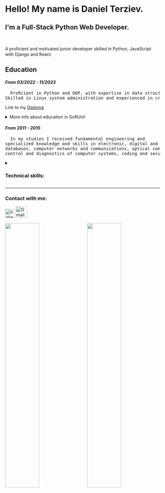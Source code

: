 # Hello! My name is Daniel Terziev.
## I'm a Full-Stack Python Web Developer.
&nbsp;

A proﬁcient and motivated junior developer skilled in Python, JavaScript with Django and React.

## Education
#### _From 03/2022 - 11/2023_

<pre>
  Proﬁcient in Python and OOP, with expertise in data structures, algorithms,and Django for web applications.
Skilled in Linux system administration and experienced in creating ReactJS SPAs with AWS deployment.
</pre>
Link to my [Diploma]

<details>
<summary>More info about education in SoftUni!</summary>
  
  * __[Python Advance]__ and __[OOP]__ (09/2023 - 12/2023) - Working with linear, multidimensional, and associative data structures, file and directory operations, and file and error handling. Application of basic algorithms and functional programming. Object-oriented programming: classes, objects, and OOP principles. Using decorators, design patterns, and UNIT testing.
  * __[HTML & CSS]__ and __[JS Front-End]__ (01/2023 - 04/2023) - Working with HTML Structure, CSS and Typograpthy, Box Models, Positioning and Media Queries.
JavaScript: classes and objects, linear, multidimensional and associative data structures, DOM Manipulations and Events, UNIT testing and error handling, OOP ,functional and asynchronous programing, SPA applications, HTTP and REST Services.
  * __[Python Web Framework]__ (05/2023 - 08/2023) - Working with HTTP Services, PostgreSQL and Django Framework.
Django Framework: Models, Templates, Function-Based Views and Class-Based Views, Forms and Model Forms, Roles, Sessions, Users, Admin Site, Common web tools, Unit and Integrations testing, asynchronous tasks, deployment, hosting and monitoring. Django REST Framework: Serializers and API Views.
  * __[Linux System Administration]__ (06/2023 - 08/2023) - Working on the console only. I’ve learingn to work with file and directories, access permissions, users and groups, text editors, regular expressions, searching and extract information from files, flows management, networks services, packages and bundled managers, remote access, file storage services, boot method and managers, process management, system monitoring, disks and patitions, backup and recovery, creating scripts, automate tasks and performing on schedule.
  * __[PostgreSQL]__ (09/2023 - 10/2023) - In the course we got acquainted with the lexical structure in PostgreSQL, retrieving data and data manupulation. We also studied string, math and date/time functions, and wildcards.We used all aggregation functionс, grouping, hanving and conditional statements. We passed through database design, table relations, JOINs and cascade operations. Also subqueries, indices, User-Defined functions, stored procedures, transactions and triggers.
  * __[React JS]__ (10/2023 - 12/2023) - In the course we studied Lists & Keys, Component Lifecycle, Higher-Order-Components, CSS Modules, Fetching Data, Controlled Forms, Uncontrolled Forms, Validation, Virtual DOM, Routing Overview, React Router, React Lazy and Suspense,  React Hooks ( useState, useEffect, useReducer, useLayoutEffect, useRef, useContext, custom hooks and other ), Error Boundaries and Unit Testing with JEST.
</details>

 #### _From 2011 - 2015_
<pre>
  In my studies I received fundamental engineering and 
specialized knowledge and skills in electronic, digital and microprocessor technology, programming, operating systems,
databases, computer networks and communications, optical communications, mobile communication systems and software,
control and diagnostics of computer systems, coding and security of the information.
</pre>

<details>
<summary><h3>Technical skills:</h3></summary>
  
## **Programming Languages:**
  - Python
  - JavaScript
  - HTML & CSS

## **Frameworks:**
  - Django
  - Django REST (DRF)
  - ReactJS


## **Databases:**
  - PostgreSQL
  - SQLite
  - Redis
  - MS SQL

## **Tools:**
  - PyCharm
  - WebStorm
  - Visual Studio Code
  - Docker
  - Git
  - Jira
</details>

---

### Contact with me:

[<img src="https://github.com/gilbarbara/logos/blob/main/logos/linkedin-icon.svg" alt="linkedin" width="30px">](https://www.linkedin.com/in/danielterziev)
[<img src="https://github.com/gilbarbara/logos/blob/main/logos/google-gmail.svg" alt="Gmail" width="38px">](mailto:daniel.st.terziev@gmail.com)


<img align='left' width='47%' src='https://github-readme-stats.vercel.app/api?username=danielterziev92&show_icons=true&theme=onedark' />
<img align='right' width='47%' src='https://github-readme-stats.vercel.app/api/top-langs/?username=danielterziev92&layout=compact&theme=onedark' />

[SoftUni]: https://softuni.bg/
[Diploma]: https://drive.google.com/file/d/1nt9fyefM6jg1K5wkVRUBXk-2VU9jo6W0/view
[Python Advance]: https://drive.google.com/file/d/14wtcIBqEUppjQ_L56oYlRqmefUOEHqot/view
[OOP]: https://drive.google.com/file/d/1PLFc9cP9qYG5FEYbdjrf-y48o68DWFKP/view
[JS Front-End]: https://drive.google.com/file/d/1tbk8ybouIz_X8y0bCPeqlKreJ5wDsJ7A/view
[HTML & CSS]: https://drive.google.com/file/d/1HnZfikxD9YdYKtcRK0cx6XruSEzVl6hy/view
[Python Web Framework]: https://drive.google.com/file/d/14iTvryUKhX-3BTKTBDVbaElwpX2qgQGw/view
[Linux System Administration]: https://drive.google.com/file/d/1wgDiTZjm8okWOQ5sOYT3l75Jl6GSDv3Q/view
[PostgreSQL]: https://drive.google.com/file/d/1T9CFLkPtt3j6bRM2vL_Bin8W5Pn_buTM/view
[React JS]: https://drive.google.com/file/d/1F4io55KbPPAqb5qAKXT0FgEc-yN8wxYM/view

